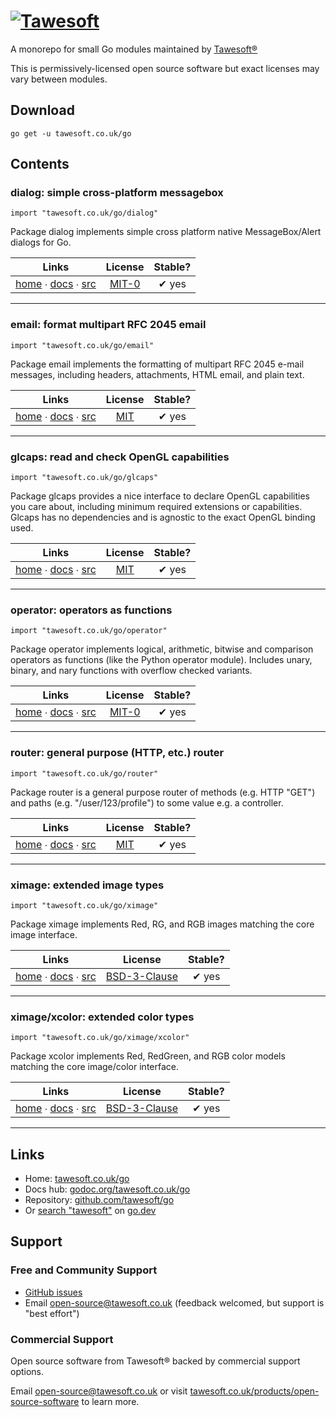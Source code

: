 [![Tawesoft](https://www.tawesoft.co.uk/media/0/logo-240r.png)](https://tawesoft.co.uk/go)
================================================================================

A monorepo for small Go modules maintained by [Tawesoft®](https://www.tawesoft.co.uk/go)

This is permissively-licensed open source software but exact licenses may vary between modules.

Download
--------

```shell script
go get -u tawesoft.co.uk/go
```

Contents
--------

### dialog: simple cross-platform messagebox

`import "tawesoft.co.uk/go/dialog"`

Package dialog implements simple cross platform native MessageBox/Alert dialogs for Go.

|  Links  | License | Stable? | 
|:-------:|:-------:|:-------:| 
| [home][home_dialog] ∙ [docs][docs_dialog] ∙ [src][src_dialog] | [MIT-0][copy_dialog] | ✔ yes |

[home_dialog]: https://tawesoft.co.uk/go/dialog
[src_dialog]:  https://github.com/tawesoft/go/tree/master/dialog
[docs_dialog]: https://godoc.org/tawesoft.co.uk/go/dialog
[copy_dialog]: https://github.com/tawesoft/go/tree/master/dialog/_COPYING.md

---

### email: format multipart RFC 2045 email

`import "tawesoft.co.uk/go/email"`

Package email implements the formatting of multipart RFC 2045 e-mail messages,
including headers, attachments, HTML email, and plain text.

|  Links  | License | Stable? | 
|:-------:|:-------:|:-------:| 
| [home][home_email] ∙ [docs][docs_email] ∙ [src][src_email] | [MIT][copy_email] | ✔ yes |

[home_email]: https://tawesoft.co.uk/go/email
[src_email]:  https://github.com/tawesoft/go/tree/master/email
[docs_email]: https://godoc.org/tawesoft.co.uk/go/email
[copy_email]: https://github.com/tawesoft/go/tree/master/email/_COPYING.md

---

### glcaps: read and check OpenGL capabilities

`import "tawesoft.co.uk/go/glcaps"`

Package glcaps provides a nice interface to declare OpenGL capabilities you care about, including minimum required
extensions or capabilities. Glcaps has no dependencies and is agnostic to the exact OpenGL binding used.

|  Links  | License | Stable? | 
|:-------:|:-------:|:-------:| 
| [home][home_glcaps] ∙ [docs][docs_glcaps] ∙ [src][src_glcaps] | [MIT][copy_glcaps] | ✔ yes |

[home_glcaps]: https://tawesoft.co.uk/go/glcaps
[src_glcaps]:  https://github.com/tawesoft/go/tree/master/glcaps
[docs_glcaps]: https://godoc.org/tawesoft.co.uk/go/glcaps
[copy_glcaps]: https://github.com/tawesoft/go/tree/master/glcaps/_COPYING.md

---

### operator: operators as functions

`import "tawesoft.co.uk/go/operator"`

Package operator implements logical, arithmetic, bitwise and comparison
operators as functions (like the Python operator module). Includes unary,
binary, and nary functions with overflow checked variants.

|  Links  | License | Stable? | 
|:-------:|:-------:|:-------:| 
| [home][home_operator] ∙ [docs][docs_operator] ∙ [src][src_operator] | [MIT-0][copy_operator] | ✔ yes |

[home_operator]: https://tawesoft.co.uk/go/operator
[src_operator]:  https://github.com/tawesoft/go/tree/master/operator
[docs_operator]: https://godoc.org/tawesoft.co.uk/go/operator
[copy_operator]: https://github.com/tawesoft/go/tree/master/operator/_COPYING.md

---

### router: general purpose (HTTP, etc.) router

`import "tawesoft.co.uk/go/router"`

Package router is a general purpose router of methods (e.g. HTTP "GET") and paths (e.g. "/user/123/profile") to
some value e.g. a controller.

|  Links  | License | Stable? | 
|:-------:|:-------:|:-------:| 
| [home][home_router] ∙ [docs][docs_router] ∙ [src][src_router] | [MIT][copy_router] | ✔ yes |

[home_router]: https://tawesoft.co.uk/go/router
[src_router]:  https://github.com/tawesoft/go/tree/master/router
[docs_router]: https://godoc.org/tawesoft.co.uk/go/router
[copy_router]: https://github.com/tawesoft/go/tree/master/router/_COPYING.md

---

### ximage: extended image types

`import "tawesoft.co.uk/go/ximage"`

Package ximage implements Red, RG, and RGB images matching the core
image interface.

|  Links  | License | Stable? | 
|:-------:|:-------:|:-------:| 
| [home][home_ximage] ∙ [docs][docs_ximage] ∙ [src][src_ximage] | [BSD-3-Clause][copy_ximage] | ✔ yes |

[home_ximage]: https://tawesoft.co.uk/go/ximage
[src_ximage]:  https://github.com/tawesoft/go/tree/master/ximage
[docs_ximage]: https://godoc.org/tawesoft.co.uk/go/ximage
[copy_ximage]: https://github.com/tawesoft/go/tree/master/ximage/_COPYING.md

---

### ximage/xcolor: extended color types

`import "tawesoft.co.uk/go/ximage/xcolor"`

Package xcolor implements Red, RedGreen, and RGB color models matching the core
image/color interface.

|  Links  | License | Stable? | 
|:-------:|:-------:|:-------:| 
| [home][home_ximage_xcolor] ∙ [docs][docs_ximage_xcolor] ∙ [src][src_ximage_xcolor] | [BSD-3-Clause][copy_ximage_xcolor] | ✔ yes |

[home_ximage_xcolor]: https://tawesoft.co.uk/go/ximage/xcolor
[src_ximage_xcolor]:  https://github.com/tawesoft/go/tree/master/ximage/xcolor
[docs_ximage_xcolor]: https://godoc.org/tawesoft.co.uk/go/ximage/xcolor
[copy_ximage_xcolor]: https://github.com/tawesoft/go/tree/master/ximage/xcolor/_COPYING.md

---

Links
-----

* Home: [tawesoft.co.uk/go](https://tawesoft.co.uk/go)
* Docs hub: [godoc.org/tawesoft.co.uk/go](https://godoc.org/tawesoft.co.uk/go)
* Repository: [github.com/tawesoft/go](https://github.com/tawesoft/go)
* Or [search "tawesoft"](https://pkg.go.dev/search?q=tawesoft) on [go.dev](https://go.dev/)

Support
-------

### Free and Community Support

* [GitHub issues](https://github.com/tawesoft/go/issues)
* Email open-source@tawesoft.co.uk (feedback welcomed, but support is "best
 effort")

### Commercial Support

Open source software from Tawesoft® backed by commercial support options.

Email open-source@tawesoft.co.uk or visit [tawesoft.co.uk/products/open-source-software](https://www.tawesoft.co.uk/products/open-source-software)
to learn more.